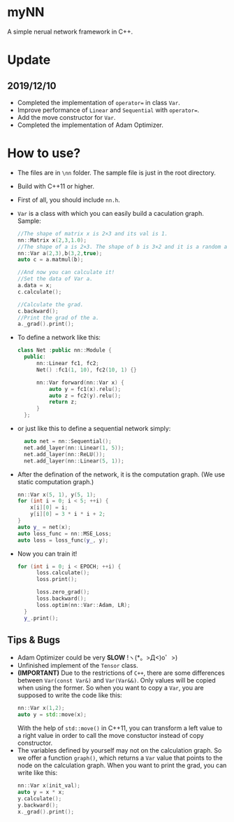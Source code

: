 # myNN
A simple nerual network framework in C++.

# Update
## 2019/12/10
- Completed the implementation of `operator=` in class `Var`.
- Improve performance of `Linear` and `Sequential` with `operator=`.
- Add the move constructor for `Var`.
- Completed the implementation of Adam Optimizer.

# How to use?
- The files are in `\nn` folder. The sample file is just in the root directory.
- Build with C++11 or higher.
- First of all, you should include `nn.h`.
- `Var` is a class with which you can easily build a caculation graph. Sample:
  ``` C++
  //The shape of matrix x is 2×3 and its val is 1.
  nn::Matrix x(2,3,1.0); 
  //The shape of a is 2×3. The shape of b is 3×2 and it is a random array.
  nn::Var a(2,3),b(3,2,true);
  auto c = a.matmul(b);

  //And now you can calculate it!
  //Set the data of Var a.
  a.data = x;
  c.calculate();

  //Calculate the grad.
  c.backward();
  //Print the grad of the a.
  a._grad().print();
  ```
- To define a network like this:
  ``` C++
  class Net :public nn::Module {
    public:
        nn::Linear fc1, fc2;
        Net() :fc1(1, 10), fc2(10, 1) {}

        nn::Var forward(nn::Var x) {
            auto y = fc1(x).relu();
            auto z = fc2(y).relu();
            return z;
        }
    };
  ```

- or just like this to define a sequential network simply:
  ``` C++
    auto net = nn::Sequential();
	net.add_layer(nn::Linear(1, 5));
	net.add_layer(nn::ReLU());
	net.add_layer(nn::Linear(5, 1));
  ```

- After the defination of the network, it is the computation graph. (We use static computation graph.)
    ``` C++
    nn::Var x(5, 1), y(5, 1);
	for (int i = 0; i < 5; ++i) {
		x[i][0] = i;
		y[i][0] = 3 * i * i + 2;
	}
    auto y_ = net(x);
	auto loss_func = nn::MSE_Loss;
	auto loss = loss_func(y_, y);
    ```

- Now you can train it!
  ``` C++
  for (int i = 0; i < EPOCH; ++i) {
		loss.calculate();
		loss.print();

		loss.zero_grad();
		loss.backward();
		loss.optim(nn::Var::Adam, LR);
	}
	y_.print();
  ```

## Tips & Bugs
- Adam Optimizer could be very __SLOW__ !ヽ(*。>Д<)o゜>)
- Unfinished implement of the `Tensor` class.
- __(IMPORTANT)__ Due to the restrictions of `C++`, there are some differences between `Var(const Var&)` and `Var(Var&&)`. Only values will be copied when using the former. So when you want to copy a `Var`, you are supposed to write the code like this:
  ``` C++
  nn::Var x(1,2);
  auto y = std::move(x);
  ```
  With the help of `std::move()` in C++11, you can transform a left value to a right value in order to call the move constuctor instead of copy constructor.
- The variables defined by yourself may not on the calculation graph. So we offer a function `graph()`, which returns a `Var` value that points to the node on the calculation graph. When you want to print the grad, you can write like this:
  ``` C++
  nn::Var x(init_val);
  auto y = x * x;
  y.calculate();
  y.backward();
  x._grad().print();
  ``` 
